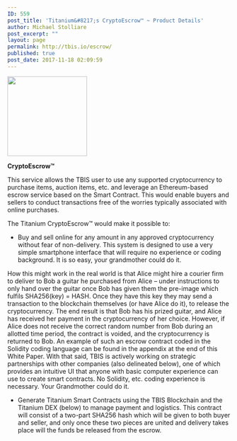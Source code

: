 ```yaml
---
ID: 559
post_title: 'Titanium&#8217;s CryptoEscrow™ ~ Product Details'
author: Michael Stolliare
post_excerpt: ""
layout: page
permalink: http://tbis.io/escrow/
published: true
post_date: 2017-11-18 02:09:59
---
```

<img class="aligncenter size-square wp-image-255" src="https://tbis.io/wp-content/uploads/2015/05/contract-icon-180x180.png" alt="" width="180" height="180" />

<strong>CryptoEscrow™</strong>

This service allows the TBIS user to use any supported cryptocurrency to purchase items, auction items, etc. and leverage an Ethereum-based escrow service based on the Smart Contract. This would enable buyers and sellers to conduct transactions free of the worries typically associated with online purchases.

The Titanium CryptoEscrow™ would make it possible to:
<ul>
 	<li>Buy and sell online for any amount in any approved cryptocurrency without fear of non-delivery. This system is designed to use a very simple smartphone interface that will require no experience or coding background. It is so easy, your grandmother could do it.</li>
</ul>
How this might work in the real world is that Alice might hire a courier firm to deliver to Bob a guitar he purchased from Alice – under instructions to only hand over the guitar once Bob has given them the pre-image which fulfils SHA256(key) = HASH. Once they have this key they may send a transaction to the blockchain themselves (or have Alice do it), to release the cryptocurrency. The end result is that Bob has his prized guitar, and Alice has received her payment in the cryptocurrency of her choice. However, if Alice does not receive the correct random number from Bob during an allotted time period, the contract is voided, and the cryptocurrency is returned to Bob. An example of such an escrow contract coded in the Solidity coding language can be found in the appendix at the end of this White Paper. With that said, TBIS is actively working on strategic partnerships with other companies (also delineated below), one of which provides an intuitive UI that anyone with basic computer experience can use to create smart contracts. No Solidity, etc. coding experience is necessary. Your Grandmother could do it.
<ul>
 	<li>Generate Titanium Smart Contracts using the TBIS Blockchain and the Titanium DEX (below) to manage payment and logistics. This contract will consist of a two-part SHA256 hash which will be given to both buyer and seller, and only once these two pieces are united and delivery takes place will the funds be released from the escrow.</li>
</ul>
&nbsp;